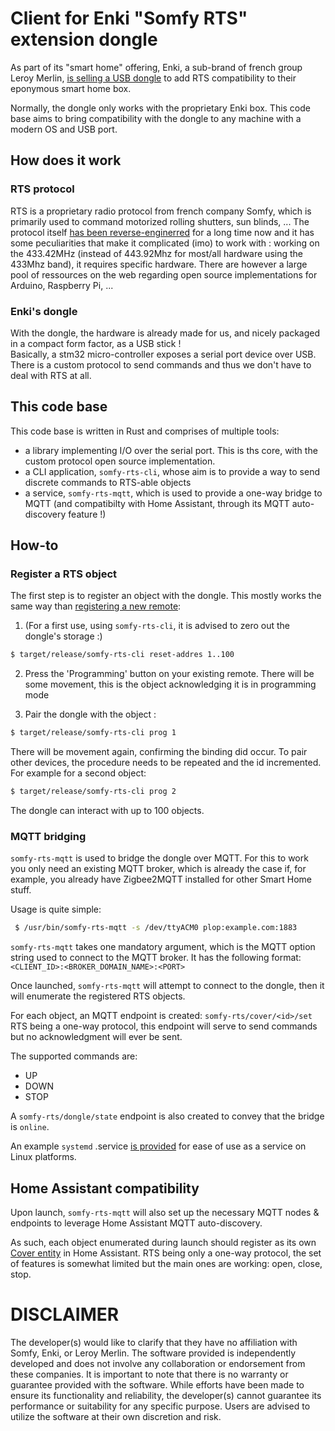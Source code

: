 # Client for Enki "Somfy RTS" extension dongle

As part of its "smart home" offering, Enki, a sub-brand of french group Leroy Merlin, [is selling a USB dongle](https://www.leroymerlin.fr/produits/chauffage-plomberie/chauffage-electrique/radiateur-electrique/pack-connecte-pour-radiateur-electrique/cle-extension-somfy-rts-pour-box-enki-82292229.html) to add RTS compatibility to their eponymous smart home box.

Normally, the dongle only works with the proprietary Enki box. This code base aims to bring compatibility with the dongle to any machine with a modern OS and USB port.

## How does it work

### RTS protocol
RTS is a proprietary radio protocol from french company Somfy, which is primarily used to command motorized rolling shutters, sun blinds, ...
The protocol itself [has been reverse-enginerred](https://pushstack.wordpress.com/somfy-rts-protocol/) for a long time now and it has some peculiarities that make it complicated (imo) to work with : working on the 433.42MHz (instead of 443.92Mhz for most/all hardware using the 433Mhz band), it requires specific hardware.
There are however a large pool of ressources on the web regarding open source implementations for Arduino, Raspberry Pi, ...

### Enki's dongle
With the dongle, the hardware is already made for us, and nicely packaged in a compact form factor, as a USB stick !\
Basically, a stm32 micro-controller exposes a serial port device over USB. There is a custom protocol to send commands and thus we don't have to deal with RTS at all.

## This code base
This code base is written in Rust and comprises of multiple tools:
 - a library implementing I/O over the serial port. This is ths core, with the custom protocol open source implementation.
 - a CLI application, `somfy-rts-cli`, whose aim is to provide a way to send discrete commands to RTS-able objects
 - a service, `somfy-rts-mqtt`, which is used to provide a one-way bridge to MQTT (and compatibilty with Home Assistant, through its MQTT auto-discovery feature !)

## How-to

### Register a RTS object

The first step is to register an object with the dongle.
This mostly works the same way than [registering a new remote](https://www.somfysystems.com/en-us/support/faq?question=how-to-add-or-remove-additional-rts-controls-for-your-rolling-shutter):
 1. (For a first use, using `somfy-rts-cli`, it is advised to zero out the dongle's storage :)
 ```sh
 $ target/release/somfy-rts-cli reset-addres 1..100
 ```
 2. Press the 'Programming' button on your existing remote. There will be some movement, this is the object acknowledging it is in programming mode

 3. Pair the dongle with the object :
 ```sh
 $ target/release/somfy-rts-cli prog 1
 ```

There will be movement again, confirming the binding did occur. To pair other devices, the procedure needs to be repeated and the id incremented. For example for a second object:
 ```sh
 $ target/release/somfy-rts-cli prog 2
 ```

The dongle can interact with up to 100 objects.

### MQTT bridging
`somfy-rts-mqtt` is used to bridge the dongle over MQTT.
For this to work you only need an existing MQTT broker, which is already the case if, for example, you already have Zigbee2MQTT installed for other Smart Home stuff.

Usage is quite simple: 
```sh
 $ /usr/bin/somfy-rts-mqtt -s /dev/ttyACM0 plop:example.com:1883
```

`somfy-rts-mqtt` takes one mandatory argument, which is the MQTT option string used to connect to the MQTT broker. It has the following format:
```<CLIENT_ID>:<BROKER_DOMAIN_NAME>:<PORT>```

Once launched, `somfy-rts-mqtt` will attempt to connect to the dongle, then it will enumerate the registered RTS objects.

For each object, an MQTT endpoint is created: ```somfy-rts/cover/<id>/set``` 
RTS being a one-way protocol, this endpoint will serve to send commands but no acknowledgment will ever be sent.

The supported commands are:
 - UP
 - DOWN
 - STOP

A ```somfy-rts/dongle/state``` endpoint is also created to convey that the bridge is ```online```.

An example `systemd` .service [is provided](./somfy-rts-mqtt/somfy-rts-mqtt.service) for ease of use as a service on Linux platforms. 

## Home Assistant compatibility

Upon launch, `somfy-rts-mqtt` will also set up the necessary MQTT nodes & endpoints to leverage Home Assistant MQTT auto-discovery.

As such, each object enumerated during launch should register as its own [Cover entity](https://www.home-assistant.io/integrations/cover/) in Home Assistant.
RTS being only a one-way protocol, the set of features is somewhat limited but the main ones are working: open, close, stop.

# DISCLAIMER
The developer(s) would like to clarify that they have no affiliation with Somfy, Enki, or Leroy Merlin. The software provided is independently developed and does not involve any collaboration or endorsement from these companies. It is important to note that there is no warranty or guarantee provided with the software. While efforts have been made to ensure its functionality and reliability, the developer(s) cannot guarantee its performance or suitability for any specific purpose. Users are advised to utilize the software at their own discretion and risk.


